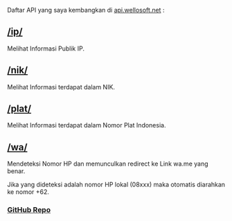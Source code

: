 
Daftar API yang saya kembangkan di [api.wellosoft.net](https//api.wellosoft.net) :


## [/ip/](https://api.wellosoft.net/ip/)

Melihat Informasi Publik IP.

## [/nik/](https://api.wellosoft.net/nik/)

Melihat Informasi terdapat dalam NIK.

## [/plat/](https://api.wellosoft.net/plat/)

Melihat Informasi terdapat dalam Nomor Plat Indonesia.

## [/wa/](https://api.wellosoft.net/wa/)

Mendeteksi Nomor HP dan memunculkan redirect ke Link wa.me yang benar.

Jika yang dideteksi adalah nomor HP lokal (08xxx) maka otomatis diarahkan ke nomor +62.

### [GitHub Repo](https://github.com/wellosoft/api)

